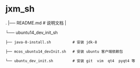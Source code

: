 # jxm_sh


.
|── README.md                      # 说明文档
|

└── ubuntu14_dev_init_sh

    ├── java-8-install.sh          # 安装 jdk-8

    ├── mcos_ubuntu14_devInit.sh   # 安装 ubuntu 客户端依赖包 

    └── ubuntu_dev_init.sh         # 安装 git  vim  qt4  pyqt4 等 


